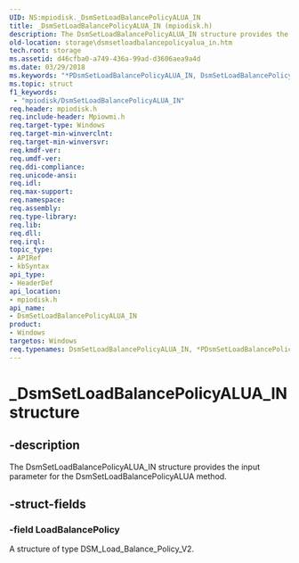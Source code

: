 ```yaml
---
UID: NS:mpiodisk._DsmSetLoadBalancePolicyALUA_IN
title: _DsmSetLoadBalancePolicyALUA_IN (mpiodisk.h)
description: The DsmSetLoadBalancePolicyALUA_IN structure provides the input parameter for the DsmSetLoadBalancePolicyALUA method.
old-location: storage\dsmsetloadbalancepolicyalua_in.htm
tech.root: storage
ms.assetid: d46cfba0-a749-436a-99ad-d3606aea9a4d
ms.date: 03/29/2018
ms.keywords: "*PDsmSetLoadBalancePolicyALUA_IN, DsmSetLoadBalancePolicyALUA_IN, DsmSetLoadBalancePolicyALUA_IN structure [Storage Devices], PDsmSetLoadBalancePolicyALUA_IN, PDsmSetLoadBalancePolicyALUA_IN structure pointer [Storage Devices], _DsmSetLoadBalancePolicyALUA_IN, mpiodisk/DsmSetLoadBalancePolicyALUA_IN, mpiodisk/PDsmSetLoadBalancePolicyALUA_IN, storage.dsmsetloadbalancepolicyalua_in, structs-scsibus_898bd48b-e522-4a78-ac0a-a7ae10d0c1d0.xml"
ms.topic: struct
f1_keywords:
 - "mpiodisk/DsmSetLoadBalancePolicyALUA_IN"
req.header: mpiodisk.h
req.include-header: Mpiowmi.h
req.target-type: Windows
req.target-min-winverclnt: 
req.target-min-winversvr: 
req.kmdf-ver: 
req.umdf-ver: 
req.ddi-compliance: 
req.unicode-ansi: 
req.idl: 
req.max-support: 
req.namespace: 
req.assembly: 
req.type-library: 
req.lib: 
req.dll: 
req.irql: 
topic_type:
- APIRef
- kbSyntax
api_type:
- HeaderDef
api_location:
- mpiodisk.h
api_name:
- DsmSetLoadBalancePolicyALUA_IN
product:
- Windows
targetos: Windows
req.typenames: DsmSetLoadBalancePolicyALUA_IN, *PDsmSetLoadBalancePolicyALUA_IN
---
```


# _DsmSetLoadBalancePolicyALUA_IN structure


## -description


The DsmSetLoadBalancePolicyALUA_IN structure provides the input parameter for the DsmSetLoadBalancePolicyALUA method.


## -struct-fields




### -field LoadBalancePolicy

A structure of type DSM_Load_Balance_Policy_V2.

